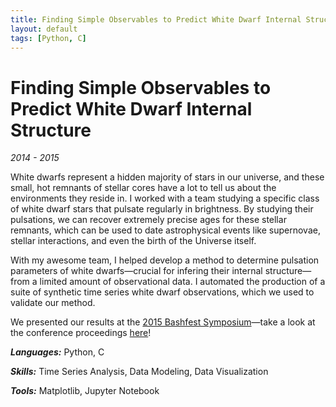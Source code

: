 ```yaml
---
title: Finding Simple Observables to Predict White Dwarf Internal Structure.
layout: default
tags: [Python, C]
---
```


# Finding Simple Observables to Predict White Dwarf Internal Structure

*2014 - 2015*

White dwarfs represent a hidden majority of stars in our universe, and these small, hot remnants of stellar cores have a lot to tell us about the environments they reside in. I worked with a team studying a specific class of white dwarf stars that pulsate regularly in brightness. By studying their pulsations, we can recover extremely precise ages for these stellar remnants, which can be used to date astrophysical events like supernovae, stellar interactions, and even the birth of the Universe itself.

With my awesome team, I helped develop a method to determine pulsation parameters of white dwarfs—crucial for infering their internal structure—from a limited amount of observational data. I automated the production of a suite of synthetic time series white dwarf observations, which we used to validate our method.

We presented our results at the [2015 Bashfest Symposium](https://www.as.utexas.edu/new_horizons/bash15/)—take a look at the conference proceedings [here](https://pos.sissa.it/261/016/pdf)!

***Languages:*** Python, C

***Skills:*** Time Series Analysis, Data Modeling, Data Visualization

***Tools:*** Matplotlib, Jupyter Notebook